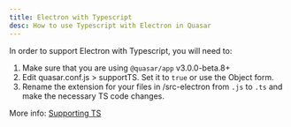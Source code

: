 ```yaml
---
title: Electron with Typescript
desc: How to use Typescript with Electron in Quasar
---
```


In order to support Electron with Typescript, you will need to:

1. Make sure that you are using `@quasar/app` v3.0.0-beta.8+
2. Edit quasar.conf.js > supportTS. Set it to `true` or use the Object form.
3. Rename the extension for your files in /src-electron from `.js` to `.ts` and make the necessary TS code changes.

More info: [Supporting TS](/quasar-cli/supporting-ts)
